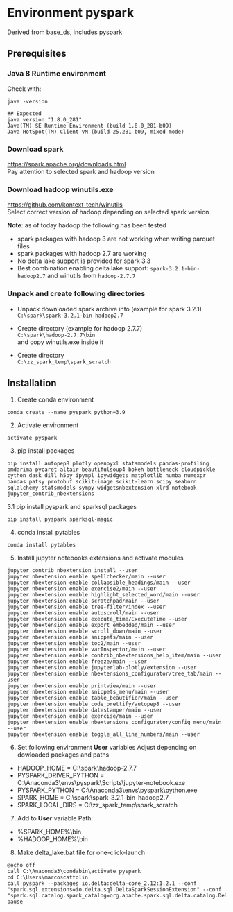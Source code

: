 # Environment pyspark

Derived from base_ds, includes pyspark

## Prerequisites
### Java 8 Runtime environment
Check with:
```
java -version
```
```
## Expected
java version "1.8.0_281"
Java(TM) SE Runtime Environment (build 1.8.0_281-b09)
Java HotSpot(TM) Client VM (build 25.281-b09, mixed mode)
```


### Download spark
https://spark.apache.org/downloads.html
<br>Pay attention to selected spark and hadoop version

### Download hadoop winutils.exe
https://github.com/kontext-tech/winutils
<br>Select correct version of hadoop depending on selected spark version

**Note**: as of today hadoop the following has been tested
- spark packages with hadoop 3 are not working when writing parquet files
- spark packages with hadoop 2.7 are working
- No delta lake support is provided for spark 3.3
- Best combination enabling delta lake support: `spark-3.2.1-bin-hadoop2.7` and winutils from `hadoop-2.7.7`

### Unpack and create following directories

- Unpack downloaded spark archive into (example for spark 3.2.1)<br>
`C:\spark\spark-3.2.1-bin-hadoop2.7`

- Create directory (example for hadoop 2.7.7)<br>
`C:\spark\hadoop-2.7.7\bin`<br>
and copy winutils.exe inside it

- Create directory<br>
`C:\zz_spark_temp\spark_scratch`


## Installation
1. Create conda environment
```
conda create --name pyspark python=3.9
```

2. Activate environment
```
activate pyspark
```

3. pip install packages
```
pip install autopep8 plotly openpyxl statsmodels pandas-profiling pmdarima pycaret altair beautifulsoup4 bokeh bottleneck cloudpickle cython dask dill h5py ipympl ipywidgets matplotlib numba numexpr pandas patsy protobuf scikit-image scikit-learn scipy seaborn sqlalchemy statsmodels sympy widgetsnbextension xlrd notebook jupyter_contrib_nbextensions 
```

3.1 pip install pyspark and sparksql packages
```
pip install pyspark sparksql-magic
```

4. conda install pytables
```
conda install pytables
```

5. Install jupyter notebooks extensions and activate modules
```
jupyter contrib nbextension install --user
jupyter nbextension enable spellchecker/main --user
jupyter nbextension enable collapsible_headings/main --user
jupyter nbextension enable exercise2/main --user
jupyter nbextension enable highlight_selected_word/main --user
jupyter nbextension enable scratchpad/main --user
jupyter nbextension enable tree-filter/index --user
jupyter nbextension enable autoscroll/main --user
jupyter nbextension enable execute_time/ExecuteTime --user
jupyter nbextension enable export_embedded/main --user
jupyter nbextension enable scroll_down/main --user
jupyter nbextension enable snippets/main --user
jupyter nbextension enable toc2/main --user
jupyter nbextension enable varInspector/main --user
jupyter nbextension enable contrib_nbextensions_help_item/main --user
jupyter nbextension enable freeze/main --user
jupyter nbextension enable jupyterlab-plotly/extension --user
jupyter nbextension enable nbextensions_configurator/tree_tab/main --user
jupyter nbextension enable printview/main --user
jupyter nbextension enable snippets_menu/main --user
jupyter nbextension enable table_beautifier/main --user
jupyter nbextension enable code_prettify/autopep8 --user
jupyter nbextension enable datestamper/main --user
jupyter nbextension enable exercise/main --user
jupyter nbextension enable nbextensions_configurator/config_menu/main --user
jupyter nbextension enable toggle_all_line_numbers/main --user
```
6. Set following environment **User** variables
Adjust depending on dowloaded packages and paths

- HADOOP_HOME = C:\spark\hadoop-2.7.7
- PYSPARK_DRIVER_PYTHON = C:\Anaconda3\envs\pyspark\Scripts\jupyter-notebook.exe
- PYSPARK_PYTHON = C:\Anaconda3\envs\pyspark\python.exe
- SPARK_HOME = C:\spark\spark-3.2.1-bin-hadoop2.7
- SPARK_LOCAL_DIRS = C:\zz_spark_temp\spark_scratch

7. Add to **User** variable Path:
- %SPARK_HOME%\bin
- %HADOOP_HOME%\bin


8. Make delta_lake.bat file for one-click-launch
```
@echo off
call C:\Anaconda3\condabin\activate pyspark
cd C:\Users\marcoscattolin
call pyspark --packages io.delta:delta-core_2.12:1.2.1 --conf "spark.sql.extensions=io.delta.sql.DeltaSparkSessionExtension" --conf "spark.sql.catalog.spark_catalog=org.apache.spark.sql.delta.catalog.DeltaCatalog"
pause
```
